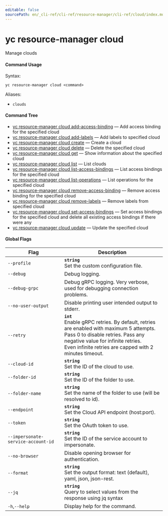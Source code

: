 ```yaml
---
editable: false
sourcePath: en/_cli-ref/cli-ref/resource-manager/cli-ref/cloud/index.md
---
```


# yc resource-manager cloud

Manage clouds

#### Command Usage

Syntax: 

`yc resource-manager cloud <command>`

Aliases: 

- `clouds`

#### Command Tree

- [yc resource-manager cloud add-access-binding](add-access-binding.md) — Add access binding for the specified cloud
- [yc resource-manager cloud add-labels](add-labels.md) — Add labels to specified cloud
- [yc resource-manager cloud create](create.md) — Create a cloud
- [yc resource-manager cloud delete](delete.md) — Delete the specified cloud
- [yc resource-manager cloud get](get.md) — Show information about the specified cloud
- [yc resource-manager cloud list](list.md) — List clouds
- [yc resource-manager cloud list-access-bindings](list-access-bindings.md) — List access bindings for the specified cloud
- [yc resource-manager cloud list-operations](list-operations.md) — List operations for the specified cloud
- [yc resource-manager cloud remove-access-binding](remove-access-binding.md) — Remove access binding for the specified cloud
- [yc resource-manager cloud remove-labels](remove-labels.md) — Remove labels from specified cloud
- [yc resource-manager cloud set-access-bindings](set-access-bindings.md) — Set access bindings for the specified cloud and delete all existing access bindings if there were any
- [yc resource-manager cloud update](update.md) — Update the specified cloud

#### Global Flags

| Flag | Description |
|----|----|
|`--profile`|<b>`string`</b><br/>Set the custom configuration file.|
|`--debug`|Debug logging.|
|`--debug-grpc`|Debug gRPC logging. Very verbose, used for debugging connection problems.|
|`--no-user-output`|Disable printing user intended output to stderr.|
|`--retry`|<b>`int`</b><br/>Enable gRPC retries. By default, retries are enabled with maximum 5 attempts.<br/>Pass 0 to disable retries. Pass any negative value for infinite retries.<br/>Even infinite retries are capped with 2 minutes timeout.|
|`--cloud-id`|<b>`string`</b><br/>Set the ID of the cloud to use.|
|`--folder-id`|<b>`string`</b><br/>Set the ID of the folder to use.|
|`--folder-name`|<b>`string`</b><br/>Set the name of the folder to use (will be resolved to id).|
|`--endpoint`|<b>`string`</b><br/>Set the Cloud API endpoint (host:port).|
|`--token`|<b>`string`</b><br/>Set the OAuth token to use.|
|`--impersonate-service-account-id`|<b>`string`</b><br/>Set the ID of the service account to impersonate.|
|`--no-browser`|Disable opening browser for authentication.|
|`--format`|<b>`string`</b><br/>Set the output format: text (default), yaml, json, json-rest.|
|`--jq`|<b>`string`</b><br/>Query to select values from the response using jq syntax|
|`-h`,`--help`|Display help for the command.|
